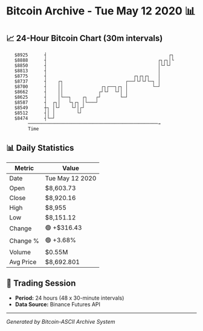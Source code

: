 # Bitcoin Archive - Tue May 12 2020 📊

## 📈 24-Hour Bitcoin Chart (30m intervals)

```
   $8925      ┤                                             ┌┐ 
   $8888      ┤                                         ┌┐┌┐│└ 
   $8850      ┤                                         │└┘└┘  
   $8813      ┤                                         │      
   $8775      ┤                                ┌┐┌┐┌┐   │      
   $8737      ┤    ┌┐                       ┌──┘└┘└┘└─┐ │      
   $8700      ┤    ││              ┌┐┌──┐┌┐ │         └─┘      
   $8662      ┤    ││             ┌┘└┘  └┘│ │                  
   $8625      ┤    │└──┐    ┌┐   ┌┘       └─┘                  
   $8587      ┤  ┌┐│   └┐┌┐ │└───┘                             
   $8549      ┼┐ │└┘    └┘│┌┘                                  
   $8512      ┤│ │        └┘                                   
   $8474      ┤└─┘                                             
        ────────────────────────────────────────────────→
        Time
```

## 📊 Daily Statistics

| Metric | Value |
|--------|-------|
| Date | Tue May 12 2020 |
| Open | $8,603.73 |
| Close | $8,920.16 |
| High | $8,955 |
| Low | $8,151.12 |
| Change | 🟢 +$316.43 |
| Change % | 🟢 +3.68% |
| Volume | $0.55M |
| Avg Price | $8,692.801 |

## 📅 Trading Session

- **Period:** 24 hours (48 x 30-minute intervals)
- **Data Source:** Binance Futures API

---
*Generated by Bitcoin-ASCII Archive System*

